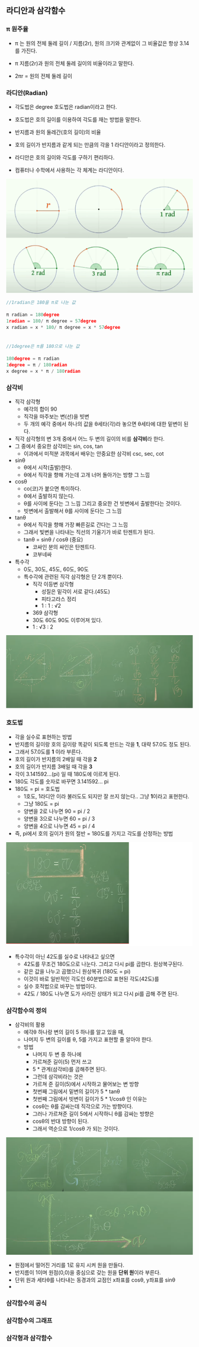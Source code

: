 ## 라디안과 삼각함수


### π 원주율
- π 는 원의 전체 둘레 길이 / 지름(2r), 원의 크기와 관계없이 그 비율값은 항상 3.14를 가진다.

- π 지름(2r)과 원의 전체 둘레 길이의 비율이라고 말한다.

- 2πr = 원의 전체 둘레 길이


### 라디안(Radian)
- 각도법은 degree 호도법은 radian이라고 한다.

- 호도법은 호의 길이를 이용하여 각도를 재는 방법을 말한다.

- 반지름과 원의 둘레간(호의 길이)의 비율

- 호의 길이가 반지름과 같게 되는 만큼의 각을 1 라디안이라고 정의한다.

- 라디안은 호의 길이와 각도를 구하기 편리하다.

- 컴퓨터나 수학에서 사용하는 각 체계는 라디안이다.


![img](Img/radian.png)


```C++
//1radian은 180을 π로 나눈 값 

π radian = 180degree
1radian = 180/ π degree = 57degree
x radian = x * 180/ π degree = x * 57degree


//1degree은 π를 180으로 나눈 값

180degree = π radian
1degree = π / 180radian
x degree = x * π / 180radian
```

### 삼각비
- 직각 삼각형
  - 예각의 합이 90
  - 직각을 마주보는 변(선)을 빗변
  - 두  개의 예각 중에서 하나의 값을 θ세타(각)라 놓으면 θ세타에 대한 밑변이 된다.
- 직각 삼각형의 변 3개 중에서 어느 두 변의 길이의 비를 **삼각비**라 한다.
- 그 중에서 중요한 삼각비는 sin, cos, tan
  - 이과에서 미적분 과목에서 배우는 안중요한 삼각비 csc, sec, cot
- sinθ
  - θ에서 시작(출발)한다.
  - θ에서 직각을 향해 가는데 고개 너머 돌아가는 방향 그 느낌
- cosθ
  - co(코)가 붙으면 특이하다.
  - θ에서 출발하지 않는다.
  - θ를 사이에 둔다는 그 느낌 그리고 중요한 건 빗변에서 출발한다는 것이다.
  - 빗변에서 출발해서 θ를 사이에 둔다는 그 느낌
- tanθ
  - θ에서 직각을 향해 가장 빠른길로 간다는 그 느낌
  - 그래서 빛변을 나타내는 직선의 기울기가 바로 탄젠트가 된다.
  - tanθ = sinθ / cosθ (중요)
    - 코싸인 분의 싸인은 탄젠트다.
    - 코부네싸
- 특수각
  - 0도, 30도, 45도, 60도, 90도
  - 특수각에 관련된 직각 삼각형은 단 2개 뿐이다.
    - 직각 이등변 삼각형
      - 성질은 밑각이 서로 같다.(45도)
      - 피타고라스 정리
      - 1 : 1 : √2
    -  369 삼각형
      - 30도 60도 90도 이루어져 있다.
      -  1 : √3 : 2

![img](Img/bi.png)


### 호도법
- 각을 실수로 표현하는 방법
- 반지름의 길이랑 호의 길이랑 똑같이 되도록 만드는 각을 **1**, 대략 57.0도 정도 된다.
- 그래서 57.0도를 **1** 이라 부른다.
- 호의 길이가 반지름의 2배일 때 각을 **2**
- 호의 길이가 반지름 3배일 때 각을 **3**
- 각이 3.141592...(pi) 일 때 180도에 이르게 된다.
- 180도 각도를 숫자로 바꾸면 3.141592... pi
- 180도 = pi = 호도법
  - 1호도, 1라디안 이라 불러도도 되지만 잘 쓰지 않는다.. 그냥 **1**이라고 표현한다.
  - 그냥 180도 = pi
  - 양변을 2로 나누면 90 = pi / 2
  - 양변을 3으로 나누면 60 = pi / 3
  - 양변을 4으로 나누면 45 = pi / 4
- 즉, pi에서 호의 길이가 원의 절반 = 180도를 가지고 각도를 산정하는 방법

![img](Img/hodo.png)

- 특수각이 아닌 42도를 실수로 나타내고 싶으면 
  - 42도를 무조건 180도으로 나눈다. 그리고 다시 pi를 곱한다. 원상복구된다. 
  - 같은 값을 나누고 곱했으니 원상복귀 (180도 = pi)
  - 이것이 바로 일반적인 각도인 60분법으로 표현된 각도(42도)를
  - 실수 호적법으로 바꾸는 방법이다.
  - 42도 / 180도 나누면 도가 사라진 상태가 되고 다시 pi를 곱해 주면 된다.




### 삼각함수의 정의
- 삼각비의 활용
  - 예각θ 하나랑 변의 길이 5 하나를 알고 있을 때,
  - 나머지 두 변의 길이를 θ, 5를 가지고 표현할 줄 알아야 한다.
  - 방법
    - 나머지 두 변 중 하나에
    - 가르쳐준 길이(5) 먼저 쓰고
    - 5 * 관계(삼각비)를 곱해주면 된다.
    - 그런데 삼각비라는 것은
    - 가르쳐 준 길이(5)에서 시작하고 물어보는 변 방향
    - 첫번째 그림에서 밑변의 길이가 5 * tanθ
    - 첫번째 그림에서 빗변이 길이가 5 * 1/cosθ 인 이유는
    - cosθ는 θ를 감싸는데 직각으로 가는 방향이다.
    - 그러나 가르쳐준 길이 5에서 시작하니 θ를 감싸는 방향은
    - cosθ의 반대 방향이 된다.
    - 그래서 역순으로 1/cosθ 가 되는 것이다.
      
![img](Img/bi3.png)

- 원점에서 떨어진 거리를 1로 유지 시켜 원을 만들다.
- 반지름이 1이며 원점(0,0)을 중심으로 갖는 원을 **단위 원**이라 부른다.
- 단위 원과 세타θ를 나타내는 동경과의 교점인 x좌표를 cosθ, y좌표를 sinθ
- 

















### 삼각함수의 공식

### 삼각함수의 그래프


### 삼각형과 삼각함수
































